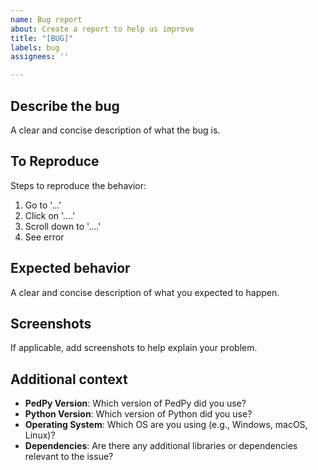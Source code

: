 ```yaml
---
name: Bug report
about: Create a report to help us improve
title: "[BUG]"
labels: bug
assignees: ''

---
```


## Describe the bug
A clear and concise description of what the bug is.

## To Reproduce
Steps to reproduce the behavior:
1. Go to '...'
2. Click on '....'
3. Scroll down to '....'
4. See error

## Expected behavior
A clear and concise description of what you expected to happen.

## Screenshots
If applicable, add screenshots to help explain your problem.

## Additional context
- **PedPy Version**: Which version of PedPy did you use?
- **Python Version**: Which version of Python did you use?
- **Operating System**: Which OS are you using (e.g., Windows, macOS, Linux)?
- **Dependencies**: Are there any additional libraries or dependencies relevant to the issue?
